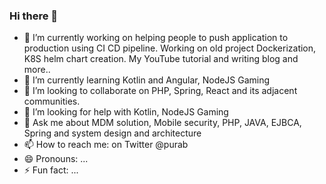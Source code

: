 ### Hi there 👋


- 🔭 I’m currently working on helping people to push application to production using CI CD pipeline. Working on old project Dockerization, K8S helm chart creation. My YouTube tutorial and writing blog and more..
- 🌱 I’m currently learning Kotlin and Angular, NodeJS Gaming
- 👯 I’m looking to collaborate on PHP, Spring, React and its adjacent communities.
- 🤔 I’m looking for help with Kotlin, NodeJS Gaming
- 💬 Ask me about MDM solution, Mobile security, PHP, JAVA, EJBCA, Spring and system design and architecture
- 📫 How to reach me: on Twitter @purab
- 😄 Pronouns: ...
- ⚡ Fun fact: ...

